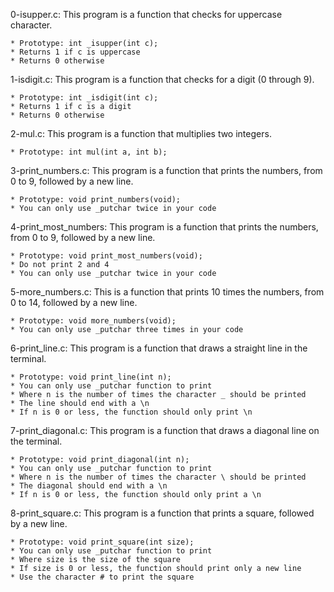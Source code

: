 0-isupper.c: This program is a function that checks for uppercase character.

	* Prototype: int _isupper(int c);
	* Returns 1 if c is uppercase
	* Returns 0 otherwise

1-isdigit.c: This program is a function that checks for a digit (0 through 9).

	* Prototype: int _isdigit(int c);
	* Returns 1 if c is a digit
	* Returns 0 otherwise

2-mul.c: This program is a function that multiplies two integers.

	* Prototype: int mul(int a, int b);

3-print_numbers.c: This program is a function that prints the numbers, from 0 to 9, followed by a new line.

	* Prototype: void print_numbers(void);
	* You can only use _putchar twice in your code

4-print_most_numbers: This program is a function that prints the numbers, from 0 to 9, followed by a new line.

	* Prototype: void print_most_numbers(void);
	* Do not print 2 and 4
	* You can only use _putchar twice in your code

5-more_numbers.c: This is a function that prints 10 times the numbers, from 0 to 14, followed by a new line.

	* Prototype: void more_numbers(void);
	* You can only use _putchar three times in your code

6-print_line.c: This program is a function that draws a straight line in the terminal.

	* Prototype: void print_line(int n);
	* You can only use _putchar function to print
	* Where n is the number of times the character _ should be printed
	* The line should end with a \n
	* If n is 0 or less, the function should only print \n

7-print_diagonal.c: This program is a function that draws a diagonal line on the terminal.

	* Prototype: void print_diagonal(int n);
	* You can only use _putchar function to print
	* Where n is the number of times the character \ should be printed
	* The diagonal should end with a \n
	* If n is 0 or less, the function should only print a \n


8-print_square.c: This program is a function that prints a square, followed by a new line.

	* Prototype: void print_square(int size);
	* You can only use _putchar function to print
	* Where size is the size of the square
	* If size is 0 or less, the function should print only a new line
	* Use the character # to print the square
